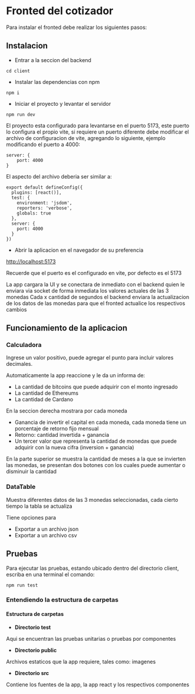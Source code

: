 # Fronted del cotizador

Para instalar el fronted debe realizar los siguientes pasos:

## Instalacion

- Entrar a la seccion del backend
```
cd client
```

- Instalar las dependencias con npm
```
npm i 
```

- Iniciar el proyecto y levantar el servidor

```
npm run dev
```

El proyecto esta configurado para levantarse en el puerto 5173, este puerto lo configura el propio vite, si requiere un puerto diferente debe modificar el archivo de configuracion de vite, agregando lo siguiente, ejemplo modificando el puerto a 4000:
```
server: {
    port: 4000
}
```

El aspecto del archivo deberia ser similar a:
```
export default defineConfig({
  plugins: [react()],
  test: {
    environment: 'jsdom',
    reporters: 'verbose',
    globals: true
  },
  server: {
    port: 4000
  }
})
```

- Abrir la aplicacion en el navegador de su preferencia

[http://localhost:5173](http://localhost:5173)

Recuerde que el puerto es el configurado en vite, por defecto es el 5173

La app cargara la UI y se conectara de inmediato con el backend quien le enviara via socket de forma inmediata los valores actuales de las 3 monedas
Cada x cantidad de segundos el backend enviara la actualizacion de los datos de las monedas para que el fronted actualice los respectivos cambios

## Funcionamiento de la aplicacion

### Calculadora

Ingrese un valor positivo, puede agregar el punto para incluir valores decimales.

Automaticamente la app reaccione y le da un informa de:
- La cantidad de bitcoins que puede adquirir con el monto ingresado
- La cantidad de Ethereums
- La cantidad de Cardano

En la seccion derecha mostrara por cada moneda
- Ganancia de invertir el capital en cada moneda, cada moneda tiene un porcentaje de retorno fijo mensual
- Retorno: cantidad invertida + ganancia
- Un tercer valor que representa la cantidad de monedas que puede adquirir con la nueva cifra (inversion + ganancia)

En la parte superior se muestra la cantidad de meses a la que se invierten las monedas, se presentan dos botones con los cuales puede aumentar o disminuir la cantidad

### DataTable

Muestra diferentes datos de las 3 monedas seleccionadas, cada cierto tiempo la tabla se actualiza

Tiene opciones para

- Exportar a un archivo json
- Exportar a un archivo csv

## Pruebas

Para ejecutar las pruebas, estando ubicado dentro del directorio client, escriba en una terminal el comando:
```
npm run test
```

### Entendiendo la estructura de carpetas

#### Estructura de carpetas

- **Directorio __test__**

Aqui se encuentran las pruebas unitarias o pruebas por componentes

- **Directorio public**

Archivos estaticos que la app requiere, tales como: imagenes

- **Directorio src**

Contiene los fuentes de la app, la app react y los respectivos componentes


